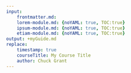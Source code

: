 ```yaml
---
input:
	frontmatter.md:
	lorem-module.md: {noYAML: true, TOC:true}
	ipsum-module.md: {noYAML: true, TOC:true}
	etiam-module.md: {noYAML: true, TOC:true}
output: +myGuide.md
replace:
	timestamp: true
	courseTitle: My Course Title
	author: Chuck Grant
---
```


